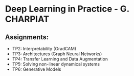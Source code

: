 # Deep Learning in Practice - G. CHARPIAT

## Assignments:
- TP2: Interpretability (GradCAM)
- TP3: Architectures (Graph Neural Networks)
- TP4: Transfer Learning and Data Augmentation
- TP5: Solving non-linear dynamical systems
- TP6: Generative Models

